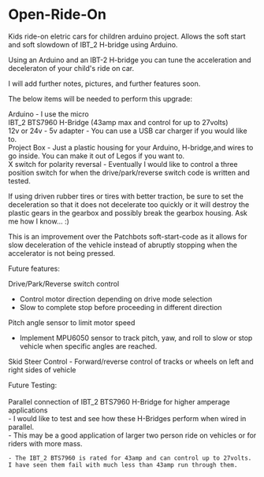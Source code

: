 # Open-Ride-On

Kids ride-on eletric cars for children arduino project. Allows the soft start and soft slowdown of IBT_2 H-bridge using Arduino.

Using an Arduino and an IBT-2 H-bridge you can tune the acceleration and deceleraton of your child's ride on car.

I will add further notes, pictures, and further features soon.

The below items will be needed to perform this upgrade:

Arduino - I use the micro <br>
IBT_2 BTS7960 H-Bridge (43amp max and control for up to 27volts)<br>
12v or 24v - 5v adapter - You can use a USB car charger if you would like to. <br>
Project Box - Just a plastic housing for your Arduino, H-bridge,and wires to go inside. You can make it out of Legos if you want to. <br>
X switch for polarity reversal - Eventually I would like to control a three position switch for when the drive/park/reverse switch code is written and tested.<br>   

If using driven rubber tires or tires with better traction, be sure to set the deceleration so that it does not decelerate too quickly or it will destroy the plastic gears in the gearbox and possibly break the gearbox housing. Ask me how I know... :)

This is an improvement over the Patchbots soft-start-code as it allows for slow deceleration of the vehicle instead of abruptly stopping when the accelerator is not being pressed. 

Future features: 

Drive/Park/Reverse switch control

- Control motor direction depending on drive mode selection
- Slow to complete stop before proceeding in different 
direction
	
Pitch angle sensor to limit motor speed
- Implement MPU6050 sensor to track pitch, yaw, and roll to
slow or stop vehicle when specific angles are reached. 

Skid Steer Control - Forward/reverse control of tracks or wheels on left and right sides of vehicle

Future Testing: <br>
<br>
Parallel connection of IBT_2 BTS7960 H-Bridge for higher amperage applications<br>
	- I would like to test and see how these H-Bridges perform when wired in parallel.<br> 
 	- This may be a good application of larger two person ride on vehicles or for riders with more mass.<br>

  
	- The IBT_2 BTS7960 is rated for 43amp and can control up to 27volts. I have seen them fail with much less than 43amp run through them.
 

